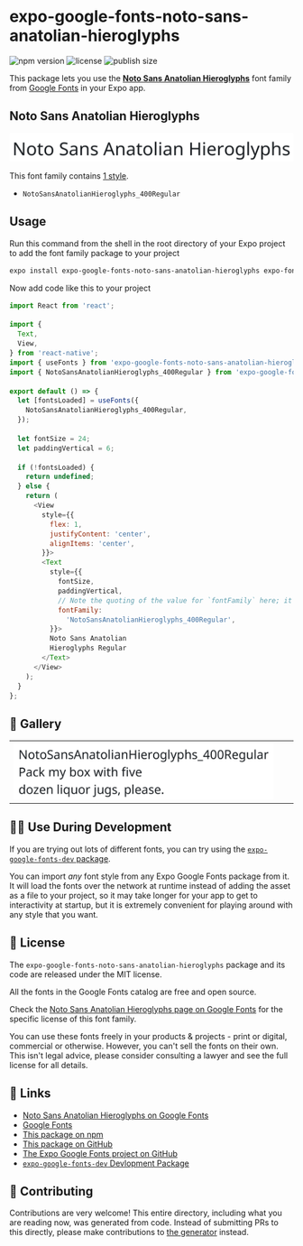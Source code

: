 # expo-google-fonts-noto-sans-anatolian-hieroglyphs

![npm version](https://flat.badgen.net/npm/v/expo-google-fonts-noto-sans-anatolian-hieroglyphs)
![license](https://flat.badgen.net/github/license/expo/google-fonts)
![publish size](https://flat.badgen.net/packagephobia/install/expo-google-fonts-noto-sans-anatolian-hieroglyphs)

This package lets you use the [**Noto Sans Anatolian Hieroglyphs**](https://fonts.google.com/specimen/Noto+Sans+Anatolian+Hieroglyphs) font family from [Google Fonts](https://fonts.google.com/) in your Expo app.

## Noto Sans Anatolian Hieroglyphs

![Noto Sans Anatolian Hieroglyphs](./font-family.png)

This font family contains [1 style](#-gallery).

- `NotoSansAnatolianHieroglyphs_400Regular`

## Usage

Run this command from the shell in the root directory of your Expo project to add the font family package to your project
```sh
expo install expo-google-fonts-noto-sans-anatolian-hieroglyphs expo-font
```

Now add code like this to your project
```js
import React from 'react';

import {
  Text,
  View,
} from 'react-native';
import { useFonts } from 'expo-google-fonts-noto-sans-anatolian-hieroglyphs/useFonts';
import { NotoSansAnatolianHieroglyphs_400Regular } from 'expo-google-fonts-noto-sans-anatolian-hieroglyphs/400Regular';

export default () => {
  let [fontsLoaded] = useFonts({
    NotoSansAnatolianHieroglyphs_400Regular,
  });

  let fontSize = 24;
  let paddingVertical = 6;

  if (!fontsLoaded) {
    return undefined;
  } else {
    return (
      <View
        style={{
          flex: 1,
          justifyContent: 'center',
          alignItems: 'center',
        }}>
        <Text
          style={{
            fontSize,
            paddingVertical,
            // Note the quoting of the value for `fontFamily` here; it expects a string!
            fontFamily:
              'NotoSansAnatolianHieroglyphs_400Regular',
          }}>
          Noto Sans Anatolian
          Hieroglyphs Regular
        </Text>
      </View>
    );
  }
};

```

## 🔡 Gallery


||||
|-|-|-|
|![NotoSansAnatolianHieroglyphs_400Regular](.//400Regular/NotoSansAnatolianHieroglyphs_400Regular.ttf.png)||||


## 👩‍💻 Use During Development

If you are trying out lots of different fonts, you can try using the [`expo-google-fonts-dev` package](https://github.com/freeboub/google-fonts/tree/master/font-packages/dev#readme).

You can import *any* font style from any Expo Google Fonts package from it. It will load the fonts
over the network at runtime instead of adding the asset as a file to your project, so it may take longer
for your app to get to interactivity at startup, but it is extremely convenient
for playing around with any style that you want.

## 📖 License

The `expo-google-fonts-noto-sans-anatolian-hieroglyphs` package and its code are released under the MIT license.

All the fonts in the Google Fonts catalog are free and open source.

Check the [Noto Sans Anatolian Hieroglyphs page on Google Fonts](https://fonts.google.com/specimen/Noto+Sans+Anatolian+Hieroglyphs) for the specific license of this font family.

You can use these fonts freely in your products & projects - print or digital, commercial or otherwise. However, you can't sell the fonts on their own. This isn't legal advice, please consider consulting a lawyer and see the full license for all details.

## 🔗 Links

- [Noto Sans Anatolian Hieroglyphs on Google Fonts](https://fonts.google.com/specimen/Noto+Sans+Anatolian+Hieroglyphs)
- [Google Fonts](https://fonts.google.com/)
- [This package on npm](https://www.npmjs.com/package/expo-google-fonts-noto-sans-anatolian-hieroglyphs)
- [This package on GitHub](https://github.com/freeboub/google-fonts/tree/master/font-packages/noto-sans-anatolian-hieroglyphs)
- [The Expo Google Fonts project on GitHub](https://github.com/freeboub/google-fonts)
- [`expo-google-fonts-dev` Devlopment Package](https://github.com/freeboub/google-fonts/tree/master/font-packages/dev)

## 🤝 Contributing

Contributions are very welcome! This entire directory, including what you are reading now, was generated from code. Instead of submitting PRs to this directly, please make contributions to [the generator](https://github.com/freeboub/google-fonts/tree/master/packages/generator) instead.
